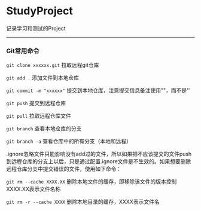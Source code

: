 
# StudyProject

记录学习和测试的Project

***

### Git常用命令

`git clone xxxxxx.git`  拉取远程git仓库

`git add .`  添加文件到本地仓库

`git commit -m "xxxxxx"` 提交到本地仓库，注意提交信息备注使用""，而不是''

`git push`  提交到远程仓库

`git pull`  拉取远程仓库文件

`git branch`  查看本地仓库的分支

`git branch -a`  查看仓库中的所有分支（本地和远程）

.ignore忽略文件只能影响没有add过的文件，所以如果把不应该提交的文件push到远程仓库的分支上以后，只是通过配置.ignore文件是不生效的。如果想要删除远程仓库分支中提交错误的文件，使用如下命令：

`git rm --cache XXXX.XX` 删除本地文件的缓存，即移除该文件的版本控制  XXXX.XX表示文件名称

`git rm -r --cache XXXX`  删除本地目录的缓存，XXXX表示文件名


